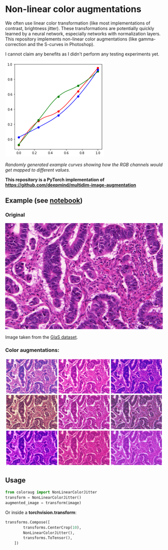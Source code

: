 # Non-linear color augmentations
We often use linear color transformation (like most implementations of contrast, brightness jitter). These transformations are potentially quickly learned by a neural network, especially networks with normalization layers. This repository implements non-linear color augmentations (like gamma-correction and the S-curves in Photoshop).

I cannot claim any benefits as I didn't perform any testing experiments yet.

![RGB mapping curves](channels.png)

_Randomly generated example curves showing how the RGB channels would get mapped to different values._

**This repository is a PyTorch implementation of https://github.com/deepmind/multidim-image-augmentation**

## Example (see [notebook](Demo.ipynb))

### Original
![Example image](glands.png)

Image taken from the [GlaS dataset](https://warwick.ac.uk/fac/sci/dcs/research/tia/glascontest/).

### Color augmentations:

![Example augmented image](augmented.png)

## Usage

```python
from coloraug import NonLinearColorJitter
transform = NonLinearColorJitter()
augmented_image = transform(image)
```

Or inside a **torchvision.transform**:
```python
transforms.Compose([
        transforms.CenterCrop(10),
        NonLinearColorJitter(),
        transforms.ToTensor(),
    ])
```
